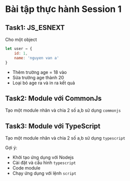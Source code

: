 # Bài tập thực hành Session 1

## Task1: JS_ESNEXT

Cho một object

```js
let user = {
	id: 1,
	name: 'nguyen van a'
}
```
- Thêm trường age = 18 vào
- Sửa trường age thành 20
- Loại bỏ age ra và in ra kết quả

## Task2: Module với CommonJs

Tạo một module nhân và chia 2 số a,b sử dụng `commonjs`

## Task3: Module với TypeScript

Tạo một module nhân và chia 2 số a,b sử dụng `typescript`

Gợi ý:
- Khởi tạo ứng dụng với Nodejs
- Cài đặt và cấu hình `typescript`
- Code module
- Chạy ứng dụng với lệnh `script`